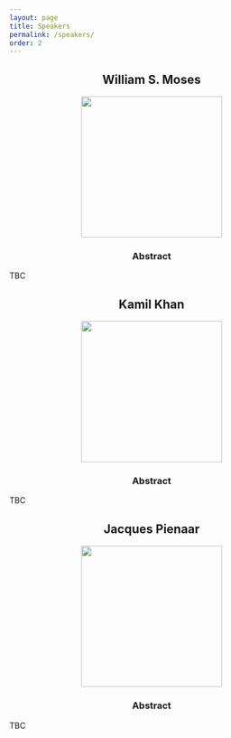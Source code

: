 ```yaml
---
layout: page
title: Speakers
permalink: /speakers/
order: 2
---
```


<h2 align='center'>William S. Moses</h2>

<p align="center">
	<a rel="nofollow">	
		<img src="{{site.baseurl}}/assets/img/HueckelheimJan.jpeg" width="250" />
	</a>
</p>

<h3 align='center'>Abstract</h3>

TBC

<h2 align='center'>Kamil Khan</h2>

<p align="center">
	<a rel="nofollow">	
		<img src="{{site.baseurl}}/assets/img/HueckelheimJan.jpeg" width="250" />
	</a>
</p>

<h3 align='center'>Abstract</h3>

TBC

<h2 align='center'>Jacques Pienaar</h2>

<p align="center">
	<a rel="nofollow">	
		<img src="{{site.baseurl}}/assets/img/HueckelheimJan.jpeg" width="250" />
	</a>
</p>

<h3 align='center'>Abstract</h3>

TBC
